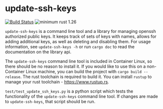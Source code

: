 # update-ssh-keys

[![Build Status](https://travis-ci.org/coreos/update-ssh-keys.svg?branch=master)](https://travis-ci.org/coreos/update-ssh-keys)
![minimum rust 1.26](https://img.shields.io/badge/rust-1.26%2B-orange.svg)

`update-ssh-keys` is a command line tool and a library for managing openssh
authorized public keys. It keeps track of sets of keys with names, allows for
adding additional keys, as well as deleting and disabling them. For usage
information, see `update-ssh-keys -h` or run `cargo doc` to read the
documentation on the library api. 

The `update-ssh-keys` command line tool is included in Container Linux, so there
should be no reason to install it. If you would like to use this on a
non-Container Linux machine, you can build the project with `cargo build
--release`. The rust toolchain is required to build it. You can install `rustup`
to manage your rust toolchain - https://www.rustup.rs. 

`test/test_update_ssh_keys.py` is a python script which tests the functionality
of the `update-ssh-keys` command line tool. If changes are made to
`update-ssh-keys`, that script should be run.
